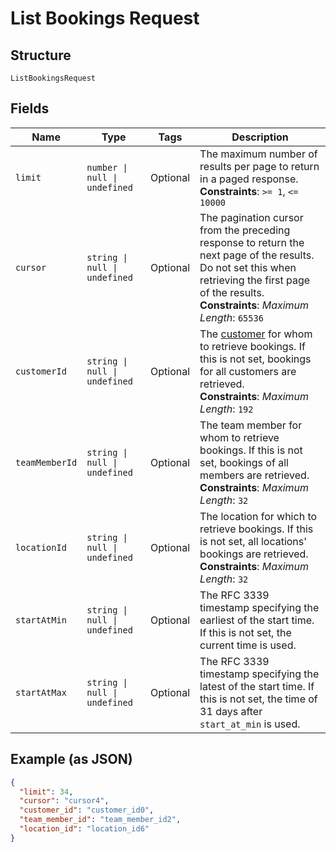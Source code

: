 <!-- Optimized: 2025-10-06 -->
<!-- RPM: 1.6.2.1.1.6.2.1_list-bookings-request_20251006 -->
<!-- Session: E2E RPM DNA Application -->
<!-- AOM: RND (Reggie & Dro) -->
<!-- COI: TECHNOLOGY -->
<!-- RPM: HIGH -->
<!-- ACTION: BUILD -->

# List Bookings Request

## Structure

`ListBookingsRequest`

## Fields

| Name | Type | Tags | Description |
|  --- | --- | --- | --- |
| `limit` | `number \| null \| undefined` | Optional | The maximum number of results per page to return in a paged response.<br>**Constraints**: `>= 1`, `<= 10000` |
| `cursor` | `string \| null \| undefined` | Optional | The pagination cursor from the preceding response to return the next page of the results. Do not set this when retrieving the first page of the results.<br>**Constraints**: *Maximum Length*: `65536` |
| `customerId` | `string \| null \| undefined` | Optional | The [customer](entity:Customer) for whom to retrieve bookings. If this is not set, bookings for all customers are retrieved.<br>**Constraints**: *Maximum Length*: `192` |
| `teamMemberId` | `string \| null \| undefined` | Optional | The team member for whom to retrieve bookings. If this is not set, bookings of all members are retrieved.<br>**Constraints**: *Maximum Length*: `32` |
| `locationId` | `string \| null \| undefined` | Optional | The location for which to retrieve bookings. If this is not set, all locations' bookings are retrieved.<br>**Constraints**: *Maximum Length*: `32` |
| `startAtMin` | `string \| null \| undefined` | Optional | The RFC 3339 timestamp specifying the earliest of the start time. If this is not set, the current time is used. |
| `startAtMax` | `string \| null \| undefined` | Optional | The RFC 3339 timestamp specifying the latest of the start time. If this is not set, the time of 31 days after `start_at_min` is used. |

## Example (as JSON)

```json
{
  "limit": 34,
  "cursor": "cursor4",
  "customer_id": "customer_id0",
  "team_member_id": "team_member_id2",
  "location_id": "location_id6"
}
```

